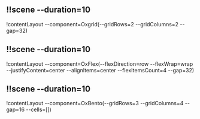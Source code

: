 ## !!scene --duration=10

!contentLayout --component=Oxgrid(--gridRows=2 --gridColumns=2 --gap=32)

## !!scene --duration=10

!contentLayout --component=OxFlex(--flexDirection=row --flexWrap=wrap --justifyContent=center --alignItems=center --flexItemsCount=4 --gap=32)

## !!scene --duration=10

!contentLayout --component=OxBento(--gridRows=3 --gridColumns=4 --gap=16 --cells=[])

